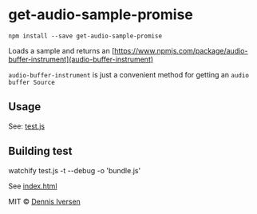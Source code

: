 # get-audio-sample-promise

    npm install --save get-audio-sample-promise

Loads a sample and returns an [https://www.npmjs.com/package/audio-buffer-instrument](audio-buffer-instrument)

`audio-buffer-instrument` is just a convenient method for getting an `audio buffer Source` 

## Usage 

See: [test.js](test.js)

## Building test

watchify test.js -t --debug -o 'bundle.js'

See [index.html](index.html)

MIT © [Dennis Iversen](https://github.com/diversen)
